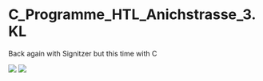 # C_Programme_HTL_Anichstrasse_3.KL
Back again with Signitzer but this time with C

![](https://tokei.rs/b1/github/BrotRooti/C_Programme_HTL_Anichstrasse_3.KL?category=lines)
![](https://tokei.rs/b1/github/BrotRooti/C_Programme_HTL_Anichstrasse_3.KL?category=files)